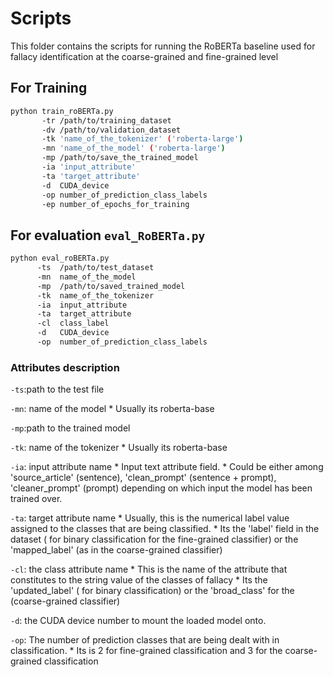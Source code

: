 # Scripts

This folder contains the scripts for running the RoBERTa baseline used for fallacy identification at the coarse-grained and fine-grained level 

## For Training

```bash
python train_roBERTa.py 
       -tr /path/to/training_dataset 
       -dv /path/to/validation_dataset 
       -tk 'name_of_the_tokenizer' ('roberta-large') 
       -mn 'name_of_the_model' ('roberta-large') 
       -mp /path/to/save_the_trained_model 
       -ia 'input_attribute' 
       -ta 'target_attribute' 
       -d  CUDA_device
       -op number_of_prediction_class_labels 
       -ep number_of_epochs_for_training  

```

## For evaluation `eval_RoBERTa.py` 
```bash 
python eval_roBERTa.py 
      -ts  /path/to/test_dataset 
      -mn  name_of_the_model
      -mp  /path/to/saved_trained_model 
      -tk  name_of_the_tokenizer  
      -ia  input_attribute 
      -ta  target_attribute 
      -cl  class_label
      -d   CUDA_device
      -op  number_of_prediction_class_labels 
``` 

### Attributes description 

`-ts`:path to the test file 

`-mn`: name of the model
     * Usually its roberta-base 
       
`-mp`:path to the trained model 

`-tk`: name of the tokenizer 
     * Usually its roberta-base
       
`-ia`: input attribute name
     * Input text attribute field. 
     * Could be either among 'source_article' (sentence), 'clean_prompt' (sentence + prompt), 'cleaner_prompt' (prompt) depending on which input the model has been trained over. 
       
`-ta`: target attribute name
     * Usually, this is the numerical label value assigned to the classes that are being classified. 
     * Its the 'label' field in the dataset ( for binary classification for the fine-grained classifier) or the 'mapped_label' (as in the coarse-grained classifier) 

`-cl`: the class attribute name 
     * This is the name of the attribute that constitutes to the string value of the classes of fallacy 
     * Its the 'updated_label' ( for binary classification) or the 'broad_class' for the (coarse-grained classifier)
       
 `-d`: the CUDA device number to mount the loaded model onto. 
 
 `-op`: The number of prediction classes that are being dealt with in classification. 
      * Its is 2 for fine-grained classification and 3 for the coarse-grained classification 

